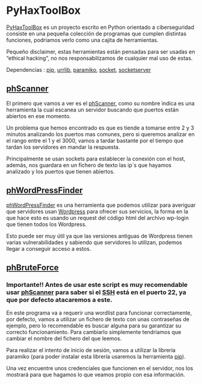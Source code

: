 # PyHaxToolBox


[PyHaxToolBox](https://github.com/Amglezdev/PyHaxToolBox) es un proyecto escrito en Python orientado a ciberseguridad consiste en una pequeña colección de programas que cumplen distintas funciones, podríamos verlo como una cajita de herramientas.

Pequeño disclaimer, estas herramientas están pensadas para ser usadas en “ethical hacking”, no nos responsabilizamos de cualquier mal uso de estas.

Dependencias : [pip](https://pip.pypa.io/en/stable/installation/), [urrlib](https://pypi.org/project/urllib3/), [paramiko](https://www.paramiko.org/installing.html), [socket](https://pypi.org/project/sockets/), [socketserver](https://pypi.org/project/systemd-socketserver/)

## [phScanner](https://github.com/Amglezdev/PyHaxToolBox/blob/master/phScanner.py)

El primero que vamos a ver es el [phScanner](https://github.com/Amglezdev/PyHaxToolBox/blob/master/phScanner.py), como su nombre indica es una herramienta la cual escanea un servidor buscando que puertos están abiertos en ese momento.

Un problema que hemos encontrado es que es tiende a tomarse entre 2 y 3 minutos analizando los puertos mas comunes, pero si queremos analizar en el rango entre el 1 y el 3000, vamos a tardar bastante por el tiempo que tardan los servidores en mandar la respuesta.

Principalmente se usan sockets para establecer la conexión con el host, además, nos guardara en un fichero de texto las ip´s que hayamos analizado y los puertos que tienen abiertos.

## [phWordPressFinder](https://github.com/Amglezdev/PyHaxToolBox/blob/master/phWordpressFinder.py)

[phWordPressFinder](https://github.com/Amglezdev/PyHaxToolBox/blob/master/phWordpressFinder.py) es una herramienta que podemos utilizar para averiguar que servidores usan [Wordpress](https://es.wikipedia.org/wiki/WordPress) para ofrecer sus servicios, la forma en la que hace esto es usando un request del código html del archivo wp-login que tienen todos los Wordpress.

Esto puede ser muy útil ya que las versiones antiguas de Wordpress tienen varias vulnerabilidades y sabiendo que servidores lo utilizan, podemos llegar a conseguir acceso a estos.

## [phBruteForce](https://github.com/Amglezdev/PyHaxToolBox/blob/master/phBruteForce.py)

### Importante!! Antes de usar este script es muy recomendable usar [phScanner](https://github.com/Amglezdev/PyHaxToolBox/blob/master/phScanner.py) para saber si el [SSH](https://es.wikipedia.org/wiki/Secure_Shell) está en el puerto 22, ya que por defecto atacaremos a este.

En este programa va a requerir una wordlist para funcionar correctamente, por defecto, vamos a utilizar un fichero de texto con unas contraseñas de ejemplo, pero lo recomendable es buscar alguna para su garantizar su correcto funcionamiento. Para cambiarlo simplemente tendríamos que cambiar el nombre del fichero del que leemos.

Para realizar el intento de inicio de sesión, vamos a utilizar la librería paramiko (para poder instalar esta librería usaremos la herramienta [pip](https://es.wikipedia.org/wiki/Pip_(administrador_de_paquetes))).

Una vez encuentre unos credenciales que funcionen en el servidor, nos los mostrará para que hagamos lo que veamos propio con esa información.

